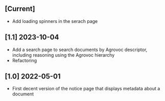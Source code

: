 ## [Current]

- Add loading spinners in the serach page

## [1.1] 2023-10-04

- Add a search page to search documents by Agrovoc descriptor, including reasoning using the Agrovoc hierarchy
- Refactoring

## [1.0] 2022-05-01

- First decent version of the notice page that displays metadata about a document

